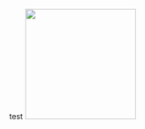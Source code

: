 
test
<img src="https://github.com/tubaaNur/ContactsApp/blob/main/Contacts-App-Record.gif" width="200">
